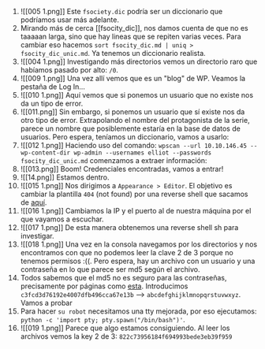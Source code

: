 1. ![[005 1.png]]
Este `fsociety.dic` podría ser un diccionario que podríamos usar más adelante.
2. Mirando más de cerca [[fsocity_dic]], nos damos cuenta de que no es taaaaan larga, sino que hay lineas que se repiten varias veces. Para cambiar eso hacemos `sort fsocity_dic.md | uniq > fsocity_dic_unic.md`. Ya tenemos un diccionario realista.
3. ![[004 1.png]]
Investigando más directorios vemos un directorio raro que habíamos pasado por alto: `/0`.
4. ![[009 1.png]]
Una vez allí vemos que es un "blog" de WP. Veamos la pestaña de Log In...
5. ![[010 1.png]]
Aquí vemos que si ponemos un usuario que no existe nos da un tipo de error.
6. ![[011.png]]
Sin embargo, si ponemos un usuario que sí existe nos da otro tipo de error. Extrapolando el nombre del protagonista de la serie, parece un nombre que posiblemente estaría en la base de datos de usuarios. Pero espera, teníamos un diccionario, vamos a usarlo:
7. ![[012 1.png]]
Haciendo uso del comando: `wpscan --url 10.10.146.45 --wp-content-dir wp-admin --usernames elliot --passwords fsocity_dic_unic.md` comenzamos a extraer información:
8. ![[013.png]]
Boom! Credenciales encontradas, vamos a entrar!
9. ![[14.png]]
Estamos dentro.
10. ![[015 1.png]]
Nos dirigimos a `Appearance > Editor`. El objetivo es cambiar la plantilla `404` (not found) por una reverse shell que sacamos de [aquí](https://raw.githubusercontent.com/pentestmonkey/php-reverse-shell/master/php-reverse-shell.php).
11. ![[016 1.png]]
Cambiamos la IP y el puerto al de nuestra máquina por el que vayamos a escuchar.
12. ![[017 1.png]]
De esta manera obtenemos una reverse shell sh para investigar.
13. ![[018 1.png]]
Una vez en la consola navegamos por los directorios y nos encontramos con que no podemos leer la clave 2 de 3 porque no tenemos permisos :((. Pero espera, hay un archivo con un usuario y una contraseña en lo que parece ser md5 según el archivo.
14. Todos sabemos que el md5 no es seguro para las contraseñas, precisamente por páginas como [esta](https://md5.gromweb.com/). Introducimos `c3fcd3d76192e4007dfb496cca67e13b` --> `abcdefghijklmnopqrstuvwxyz`. Vamos a probar
15. Para hacer `su robot` necesitamos una tty mejorada, por eso ejecutamos: `python -c 'import pty; pty.spawn("/bin/bash")'`.
16. ![[019 1.png]]
Parece que algo estamos consiguiendo. Al leer los archivos vemos la key 2 de 3: `822c73956184f694993bede3eb39f959`